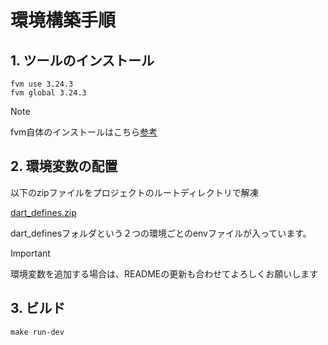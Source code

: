 # 環境構築手順

## 1. ツールのインストール

```
fvm use 3.24.3
fvm global 3.24.3
```

> [!NOTE]
> fvm自体のインストールはこちら[参考](https://zenn.dev/altiveinc/articles/flutter-version-management-3#fvm-3-%E3%81%AE%E3%82%A4%E3%83%B3%E3%82%B9%E3%83%88%E3%83%BC%E3%83%AB)

## 2. 環境変数の配置
以下のzipファイルをプロジェクトのルートディレクトリで解凍

[dart_defines.zip](https://github.com/user-attachments/files/17569967/dart_defines.zip)

dart_definesフォルダという２つの環境ごとのenvファイルが入っています。

> [!IMPORTANT]
> 環境変数を追加する場合は、READMEの更新も合わせてよろしくお願いします

## 3. ビルド

```
make run-dev
```

